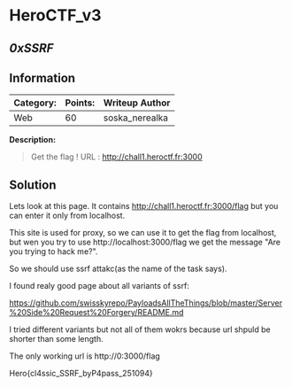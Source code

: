 # __HeroCTF_v3__ 
## _0xSSRF_

## Information

**Category:** | **Points:** | **Writeup Author**
--- | --- | ---
Web | 60 | soska_nerealka

**Description:** 

> Get the flag !
URL : http://chall1.heroctf.fr:3000

## Solution
Lets look at this page. It contains http://chall1.heroctf.fr:3000/flag but you can enter it only from localhost.

This site is used for proxy, so we can use it to get the flag from localhost, but wen you try to use http://localhost:3000/flag we get the message "Are you trying to hack me?".

So we should use ssrf attakc(as the name of the task says).

I found realy good page about all variants of  ssrf: 

https://github.com/swisskyrepo/PayloadsAllTheThings/blob/master/Server%20Side%20Request%20Forgery/README.md

I tried different variants but not all of them wokrs because url shpuld be shorter than some length.

The only working url is http://0:3000/flag



Hero{cl4ssic_SSRF_byP4pass_251094}
